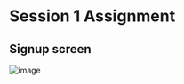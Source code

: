 # Session 1 Assignment

## Signup screen
![image](https://github.com/danishraza12/systems_react_trainings/assets/60378949/819835b6-29e7-4607-95aa-f40c370782b8)
